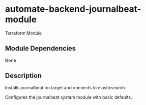 # automate-backend-journalbeat-module

Terraform Module

## Module Dependencies
None

## Description
Installs journalbeat on target and connects to elasticsearch.

Configures the journalbeat system module with basic defaults.
